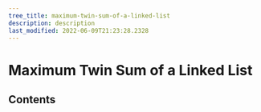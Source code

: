 ```yaml
---
tree_title: maximum-twin-sum-of-a-linked-list
description: description
last_modified: 2022-06-09T21:23:28.2328
---
```


# Maximum Twin Sum of a Linked List

## Contents

